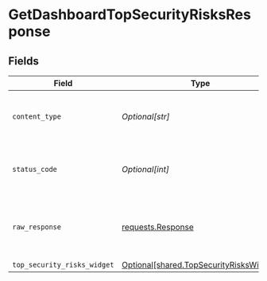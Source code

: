 # GetDashboardTopSecurityRisksResponse


## Fields

| Field                                                                                        | Type                                                                                         | Required                                                                                     | Description                                                                                  |
| -------------------------------------------------------------------------------------------- | -------------------------------------------------------------------------------------------- | -------------------------------------------------------------------------------------------- | -------------------------------------------------------------------------------------------- |
| `content_type`                                                                               | *Optional[str]*                                                                              | :heavy_check_mark:                                                                           | HTTP response content type for this operation                                                |
| `status_code`                                                                                | *Optional[int]*                                                                              | :heavy_check_mark:                                                                           | HTTP response status code for this operation                                                 |
| `raw_response`                                                                               | [requests.Response](https://requests.readthedocs.io/en/latest/api/#requests.Response)        | :heavy_minus_sign:                                                                           | Raw HTTP response; suitable for custom response parsing                                      |
| `top_security_risks_widget`                                                                  | [Optional[shared.TopSecurityRisksWidget]](undefined/models/shared/topsecurityriskswidget.md) | :heavy_minus_sign:                                                                           | OK                                                                                           |